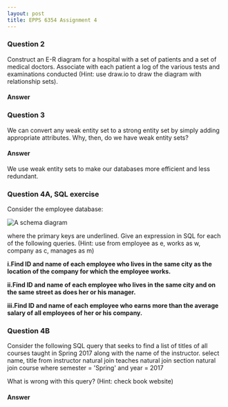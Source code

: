 ```yaml
---
layout: post
title: EPPS 6354 Assignment 4
---
```


### Question 2
Construct an E-R diagram for a hospital with a set of patients and a set of medical doctors. Associate with each patient a log of the various tests and examinations conducted (Hint: use draw.io to draw the diagram with relationship sets).  


#### Answer



### Question 3
We can convert any weak entity set to a strong entity set by simply adding appropriate attributes. Why, then, do we have weak entity sets?  

#### Answer
We use weak entity sets to make our databases more efficient and less redundant. 


### Question 4A, SQL exercise
Consider the employee database: 

  ![A schema diagram](https://shawnnstewart.github.io/images/Assignment5ExampleSchema.png "a schema")
  

where the primary keys are underlined. Give an expression in SQL for each of the following queries. (Hint: use from employee as e, works as w, company as c, manages as m)

**i.Find ID and name of each employee who lives in the same city as the location of the company for which the employee works.**

**ii.Find ID and name of each employee who lives in the same city and on the same street as does her or his manager.**  

**iii.Find ID and name of each employee who earns more than the average salary of all employees of her or his company.**


### Question 4B
Consider the following SQL query that seeks to find a list of titles of all courses taught in Spring 2017 along with the name of the instructor.
select name, title
from instructor natural join teaches natural join section natural join course
where semester = 'Spring' and year = 2017

What is wrong with this query? (Hint: check book website)

#### Answer

